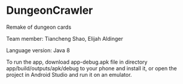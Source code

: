 # DungeonCrawler
Remake of dungeon cards

Team member: Tiancheng Shao, Elijah Aldinger

Language version: Java 8

To run the app, download app-debug.apk file in directory app/build/outputs/apk/debug to your phone and install it, or open the project in Android Studio and run it on an emulator.
